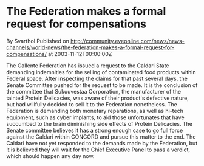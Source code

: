 # The Federation makes a formal request for compensations
By Svarthol
Published on http://community.eveonline.com/news/news-channels/world-news/the-federation-makes-a-formal-request-for-compensations/ at 2003-11-12T00:00:00Z

The Gallente Federation has issued a request to the Caldari State demanding indemnities for the selling of contaminated food products within Federal space. After inspecting the claims for that past several days, the Senate Committee pushed for the request to be made. It is the conclusion of the committee that Sukuuvestaa Corporation, the manufacturer of the tainted Protein Delicacies, was aware of their product's defective nature, but had willfully decided to sell it to the Federation nonetheless. The Federation is demanding both monetary reparations, as well as hi-tech equipment, such as cyber implants, to aid those unfortunates that have succumbed to the brain diminishing side effects of Protein Delicacies. The Senate committee believes it has a strong enough case to go full force against the Caldari within CONCORD and pursue this matter to the end. The Caldari have not yet responded to the demands made by the Federation, but it is believed they will wait for the Chief Executive Panel to pass a verdict, which should happen any day now.


